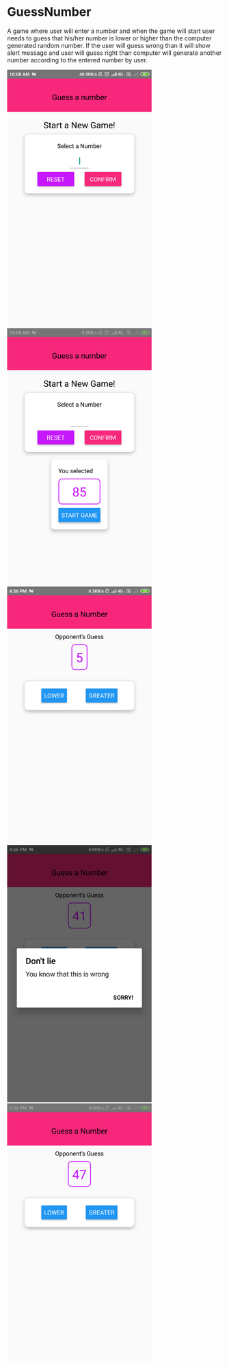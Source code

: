 # GuessNumber

A game where user will enter a number and when the game will start user needs to guess that his/her number is lower or higher than the computer generated random number.
If the user will guess wrong than it will show alert message and user will guess right than computer will generate another number according to the entered number by user. 

<img src="guess.png" height="600"> <img src="num.png" height="600">
<img src="greater.png" height="600"> <img src="lower.png" height="600"><img src="alert.png" height="600">

